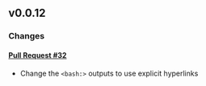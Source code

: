 ## v0.0.12

### Changes

#### [Pull Request #32](https://github.com/Maahsome/gitlab-tool/pull/32)

- Change the `<bash:>` outputs to use explicit hyperlinks


